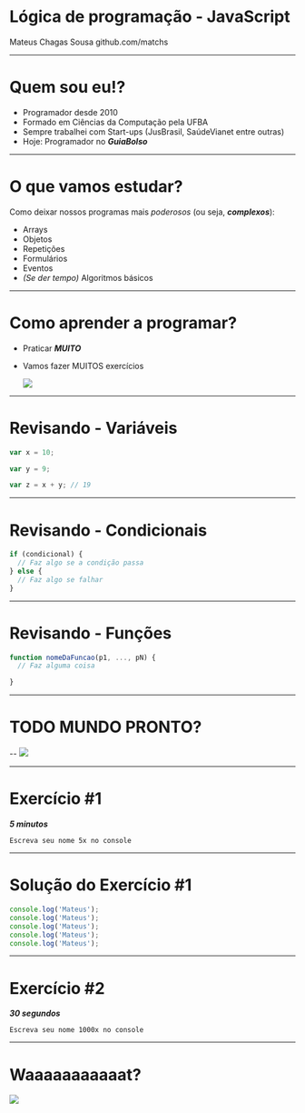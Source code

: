 Lógica de programação - JavaScript
===
Mateus Chagas Sousa
github.com/matchs

---

# Quem sou eu!?
- Programador desde 2010
- Formado em Ciências da Computação pela UFBA
- Sempre trabalhei com Start-ups (JusBrasil, SaúdeVianet entre outras)
- Hoje: Programador no ***GuiaBolso***

---
# O que vamos estudar?
Como deixar nossos programas mais *poderosos* (ou seja, ***complexos***):

- Arrays
- Objetos
- Repetições
- Formulários
- Eventos
- *(Se der tempo)* Algoritmos básicos

---
# Como aprender a programar?

- Praticar ***MUITO***
- Vamos fazer MUITOS exercícios

	![](https://media.giphy.com/media/h8waGdvH75T44/giphy.gif)

---
# Revisando - Variáveis



```javascript
var x = 10;

var y = 9;

var z = x + y; // 19
```

---
# Revisando - Condicionais

```javascript
if (condicional) {
  // Faz algo se a condição passa
} else {
  // Faz algo se falhar
}
```

---
# Revisando - Funções

```javascript
function nomeDaFuncao(p1, ..., pN) {
  // Faz alguma coisa

}
```

---
# TODO MUNDO PRONTO?
--
![](http://i38.photobucket.com/albums/e104/brittany_todd1/im%20ready_zpsm8v8y7wh.gif)

---
# Exercício #1

***5 minutos***
```
Escreva seu nome 5x no console
```

---
# Solução do Exercício #1


```javascript
console.log('Mateus');
console.log('Mateus');
console.log('Mateus');
console.log('Mateus');
console.log('Mateus');
```

---
# Exercício #2

***30 segundos***
```
Escreva seu nome 1000x no console
```
---
# Waaaaaaaaaaat?
![](https://media.giphy.com/media/IUp9WRHyCwUEg/giphy.gif)

